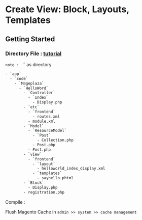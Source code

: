 # Create View: Block, Layouts, Templates

## Getting Started

### Directory File : [tutorial](https://www.mageplaza.com/magento-2-module-development/view-block-layout-template-magento-2.html)
`note : `  `` as directory
```bash
- `app`
  - `code`
    - `Mageplaza`
      - `HelloWord`
        - `Controller`
          - `Index`
            - Display.php
        - `etc`
          - `frontend`
            - routes.xml
          - module.xml
        - `Model`
          - `ResourceModel`
            - `Post`
              - Collection.php
            - Post.php
          - Post.php
        - `view`
          - `frontend`
            - `layout`
              - helloworld_index_display.xml
            - `templates`
              - sayhello.phtml
        - `Block`
          - Display.php
        - registration.php
```

Compile : 

Flush Magento Cache in `admin >> system >> cache management`
